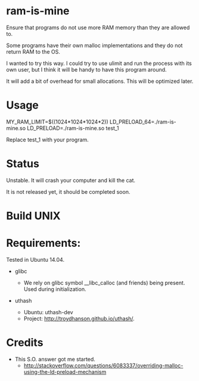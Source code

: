 ram-is-mine
===========

Ensure that programs do not use more RAM memory than they are allowed to.

Some programs have their own malloc implementations and they do not return RAM to the OS.

I wanted to try this way. I could try to use ulimit and run the process with its own
user, but I think it will be handy to have this program around.

It will add a bit of overhead for small allocations. This will be optimized
later.

Usage
===========

MY\_RAM\_LIMIT=$((1024\*1024\*1024\*2))  LD\_PRELOAD\_64=./ram-is-mine.so LD\_PRELOAD=./ram-is-mine.so test\_1

Replace test\_1 with your program.

Status
===========

Unstable. It will crash your computer and kill the cat.

It is not released yet, it should be completed soon.

Build UNIX
===========

Requirements:
===========

Tested in Ubuntu 14.04.

* glibc
  * We rely on glibc symbol _\_libc\_calloc (and friends) being present. Used during initialization.

* uthash
  * Ubuntu: uthash-dev
  * Project: http://troydhanson.github.io/uthash/.

Credits
===========

* This S.O. answer got me started.
  * http://stackoverflow.com/questions/6083337/overriding-malloc-using-the-ld-preload-mechanism
